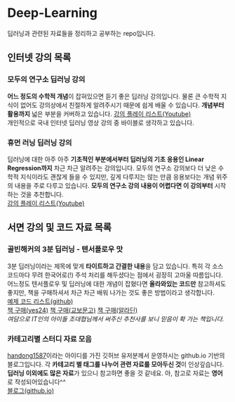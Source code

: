 # Deep-Learning
딥러닝과 관련된 자료들을 정리하고 공부하는 repo입니다.

## 인터넷 강의 목록
### 모두의 연구소 딥러닝 강의
**어느 정도의 수학적 개념**이 잡혀있으면 듣기 좋은 딥러닝 강의입니다. 물론 큰 수학적 지식이 없어도 강의상에서 친절하게 알려주시기 때문에 쉽게 배울 수 있습니다. **개념부터 활용까지** 넓은 부분을 커버하고 있습니다.
[강의 플레이 리스트(Youtube)](https://www.youtube.com/watch?v=BS6O0zOGX4E&index=1&list=PLlMkM4tgfjnLSOjrEJN31gZATbcj_MpUm)  
개인적으로 국내 인터넷 딥러닝 영상 강의 중 바이블로 생각하고 있습니다.

### 휴먼 러닝 딥러닝 강의
딥러닝에 대한 아주 아주 **기초적인 부분에서부터 딥러닝의 기초 응용인 Linear Regression까지** 차근 차근 알려주는 강의입니다. 모두의 연구소 강의보다 더 낮은 수학적 지식이라도 괜찮게 들을 수 있지만, 깊게 다루지는 않는 만큼 응용보다는 개념 위주의 내용을 주로 다루고 있습니다. **모두의 연구소 강의 내용이 어렵다면 이 강의부터** 시작하는 것을 추천합니다.  
[강의 플레이 리스트(Youtube)](https://www.youtube.com/playlist?list=PLefQdA1SdkhtRUuN_D3PdxaR2XTGQw8Ph)

## 서면 강의 및 코드 자료 목록
### 골빈해커의 3분 딥러닝 - 텐서플로우 맛
3분 딥러닝이라는 제목에 맞게 **타이트하고 간결한 내용**을 담고 있습니다. 특히 각 소스코드마다 무려 한국어로(!) 주석 처리를 해두셨다는 점에서 굉장히 고마울 따름입니다. 어느정도 텐서플로우 및 딥러닝에 대한 개념이 잡혔다면 **올라와있는 코드만** 참고하셔도 좋지만, 책을 구매하셔서 차근 차근 배워 나가는 것도 좋은 방법이라고 생각합니다.  
[예제 코드 리스트(github)](https://github.com/golbin/TensorFlow-Tutorials)  
[책 구매(yes24)](http://www.yes24.com/24/goods/49853812?scode=032&OzSrank=1) [책 구매(교보문고)](http://www.kyobobook.co.kr/product/detailViewKor.laf?ejkGb=KOR&mallGb=KOR&barcode=9791162240137&orderClick=LAG&Kc=) [책 구매(알라딘)](http://www.aladin.co.kr/shop/wproduct.aspx?ItemId=118302430)  
*여담으로 IT인의 아이돌 조대협님께서 써주신 추천사를 보니 믿음이 확 가는 책입니다.* 

### 카테고리별 스터디 자료 모음
[handong1587](https://github.com/handong1587)이라는 아이디를 가진 깃허브 유저분께서 운영하시는 github.io 기반의 블로그입니다. 각 **카테고리 별 태그를 나누어 관련 자료를 모아두신 것**이 인상깊습니다. **딥러닝 이외에도 많은 자료**가 있으니 참고하면 좋을 것 같네요. 아, 참고로 자료는 **영어**로 작성되어있습니다^^  
[블로그(github.io)](https://handong1587.github.io/categories.html)
